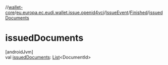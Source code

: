 //[wallet-core](../../../../index.md)/[eu.europa.ec.eudi.wallet.issue.openid4vci](../../index.md)/[IssueEvent](../index.md)/[Finished](index.md)/[issuedDocuments](issued-documents.md)

# issuedDocuments

[androidJvm]\
val [issuedDocuments](issued-documents.md): [List](https://kotlinlang.org/api/latest/jvm/stdlib/kotlin-stdlib/kotlin.collections/-list/index.html)&lt;DocumentId&gt;
